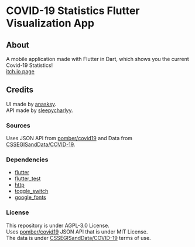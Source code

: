 # COVID-19 Statistics Flutter Visualization App

## About

A mobile application made with Flutter in Dart, which shows you the current Covid-19 Statistics!  
[itch.io page](https://sleepycharlyy.itch.io/covid-19-statistics-mobile)

## Credits

UI made by [anasksy](https://github.com/anasksy).  
API made by [sleepycharlyy](https://github.com/sleepycharlyy).

### Sources

Uses JSON API from [pomber/covid19](https://github.com/pomber/covid19) and Data from [CSSEGISandData/COVID-19](https://github.com/CSSEGISandData/COVID-19/).

### Dependencies
  
- [flutter](https://flutter.dev/)
- [flutter_test](https://flutter.dev/)
- [http](https://pub.dev/packages/http)
- [toggle_switch](https://pub.dev/packages/toggle_switch)
- [google_fonts](https://pub.dev/packages/google_fonts)

### License

This repository is under AGPL-3.0 License.  
Uses [pomber/covid19](https://github.com/pomber/covid19) JSON API that is under MIT License.  
The data is under [CSSEGISandData/COVID-19](https://github.com/CSSEGISandData/COVID-19/) terms of use.
